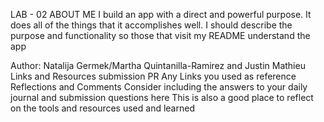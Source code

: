 LAB - 02
ABOUT ME
I build an app with a direct and powerful purpose. It does all of the things that it accomplishes well. I should describe the purpose and functionality so those that visit my README understand the app

Author: Natalija Germek/Martha Quintanilla-Ramirez and Justin Mathieu
Links and Resources
submission PR
Any Links you used as reference
Reflections and Comments
Consider including the answers to your daily journal and submission questions here
This is also a good place to reflect on the tools and resources used and learned